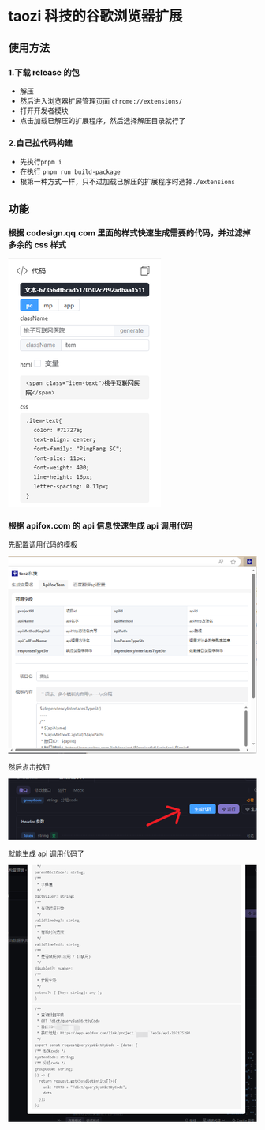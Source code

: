 # taozi 科技的谷歌浏览器扩展

## 使用方法

### 1.下载 release 的包

- 解压
- 然后进入浏览器扩展管理页面 `chrome://extensions/`
- 打开开发者模块
- 点击加载已解压的扩展程序，然后选择解压目录就行了

### 2.自己拉代码构建

- 先执行`pnpm i`
- 在执行 `pnpm run build-package`
- 根第一种方式一样，只不过加载已解压的扩展程序时选择`./extensions`

## 功能

### 根据 codesign.qq.com 里面的样式快速生成需要的代码，并过滤掉多余的 css 样式

![](./assets/Snipaste_2025-04-27_13-36-43.png)

### 根据 apifox.com 的 api 信息快速生成 api 调用代码

先配置调用代码的模板

![](./assets/Snipaste_2025-04-27_13-46-17.png)

然后点击按钮

![](./assets/Snipaste_2025-04-27_13-46-42.png)

就能生成 api 调用代码了

![](./assets/Snipaste_2025-04-27_13-51-53.png)
